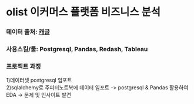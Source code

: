 # olist 이커머스 플랫폼 비즈니스 분석

### 데이터 출처: [캐글](https://www.kaggle.com/datasets/olistbr/brazilian-ecommerce)
### 사용스킬/툴: Postgresql, Pandas, Redash, Tableau
### 프로젝트 과정
  1)데이터셋 postgresql 임포트  
  2)sqlalchemy로 주피터노트북에 데이터 임포트 -> postgresql & Pandas 활용하여 EDA -> 문제 및 인사이트 발견
